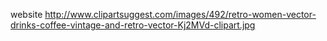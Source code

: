  website
http://www.clipartsuggest.com/images/492/retro-women-vector-drinks-coffee-vintage-and-retro-vector-Kj2MVd-clipart.jpg
